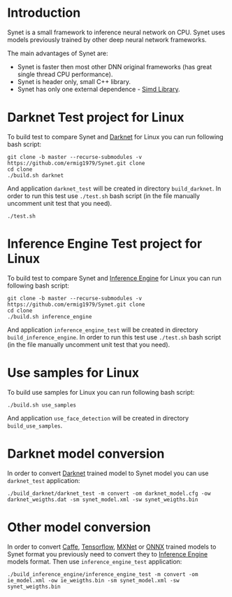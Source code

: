 Introduction
============

Synet is a small framework to inference neural network on CPU. Synet uses models previously trained by other deep neural network frameworks.

The main advantages  of Synet are:

* Synet is faster then most other DNN original frameworks (has great single thread CPU performance).
* Synet is header only, small C++ library.
* Synet has only one external dependence - [Simd Library](https://github.com/ermig1979/Simd).

Darknet Test project for Linux
==============================
To build test to compare Synet and [Darknet](https://github.com/pjreddie/darknet) for Linux you can run following bash script:

    git clone -b master --recurse-submodules -v https://github.com/ermig1979/Synet.git clone
    cd clone
    ./build.sh darknet

And application `darknet_test` will be created in directory `build_darknet`.
In order to run this test use `./test.sh` bash script (in the file manually uncomment unit test that you need).

    ./test.sh 

Inference Engine Test project for Linux
=======================================
To build test to compare Synet and [Inference Engine](https://github.com/opencv/dldt) for Linux you can run following bash script:

    git clone -b master --recurse-submodules -v https://github.com/ermig1979/Synet.git clone
    cd clone
    ./build.sh inference_engine

And application `inference_engine_test` will be created in directory `build_inference_engine`.
In order to run this test use `./test.sh` bash script (in the file manually uncomment unit test that you need).

Use samples for Linux
=======================================
To build use samples for Linux you can run following bash script:

    ./build.sh use_samples

And application `use_face_detection` will be created in directory `build_use_samples`.

Darknet model conversion
========================
In order to convert [Darknet](https://github.com/pjreddie/darknet) trained model to Synet model you can use `darknet_test` application:

	./build_darknet/darknet_test -m convert -om darknet_model.cfg -ow darknet_weigths.dat -sm synet_model.xml -sw synet_weigths.bin

Other model conversion
======================
In order to convert [Caffe](https://github.com/BVLC/caffe), [Tensorflow](https://github.com/tensorflow/tensorflow), [MXNet](https://mxnet.apache.org) or [ONNX](https://onnx.ai) trained models to Synet format you previously need to convert they to [Inference Engine](https://github.com/opencv/dldt) models format.
Then use `inference_engine_test` application:

	./build_inference_engine/inference_engine_test -m convert -om ie_model.xml -ow ie_weigths.bin -sm synet_model.xml -sw synet_weigths.bin




